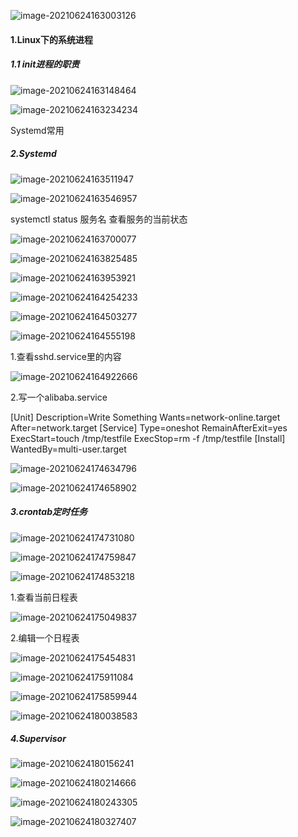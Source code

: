 ![image-20210624163003126](img/image-20210624163003126-1624523403567.png)

#### 1.Linux下的系统进程

##### 1.1 init进程的职责

![image-20210624163148464](img/image-20210624163148464.png)

![image-20210624163234234](img/image-20210624163234234.png)

Systemd常用



##### 2.Systemd

![image-20210624163511947](img/image-20210624163511947.png)

![image-20210624163546957](img/image-20210624163546957.png)

systemctl status  服务名    查看服务的当前状态

![image-20210624163700077](img/image-20210624163700077.png)

![image-20210624163825485](img/image-20210624163825485.png)

![image-20210624163953921](img/image-20210624163953921.png)

![image-20210624164254233](img/image-20210624164254233.png)

![image-20210624164503277](img/image-20210624164503277.png)

![image-20210624164555198](img/image-20210624164555198.png)

1.查看sshd.service里的内容

![image-20210624164922666](img/image-20210624164922666.png)

2.写一个alibaba.service

[Unit]
Description=Write Something
Wants=network-online.target
After=network.target
[Service]
Type=oneshot
RemainAfterExit=yes
ExecStart=touch /tmp/testfile
ExecStop=rm -f /tmp/testfile
[Install]
WantedBy=multi-user.target

![image-20210624174634796](img/image-20210624174634796.png)

![image-20210624174658902](img/image-20210624174658902.png)



##### 3.crontab定时任务

![image-20210624174731080](img/image-20210624174731080.png)

![image-20210624174759847](img/image-20210624174759847.png)

![image-20210624174853218](img/image-20210624174853218.png)

1.查看当前日程表

![image-20210624175049837](img/image-20210624175049837.png)

2.编辑一个日程表

![image-20210624175454831](img/image-20210624175454831.png)

![image-20210624175911084](img/image-20210624175911084.png)



![image-20210624175859944](img/image-20210624175859944.png)

![image-20210624180038583](img/image-20210624180038583.png)



##### 4.Supervisor

![image-20210624180156241](img/image-20210624180156241.png)

![image-20210624180214666](img/image-20210624180214666.png)

![image-20210624180243305](img/image-20210624180243305.png)

![image-20210624180327407](img/image-20210624180327407.png)

